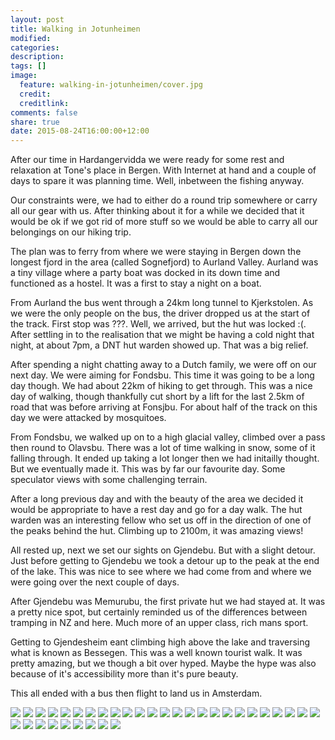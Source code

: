 ```yaml
---
layout: post
title: Walking in Jotunheimen
modified:
categories:
description:
tags: []
image:
  feature: walking-in-jotunheimen/cover.jpg
  credit:
  creditlink:
comments: false
share: true
date: 2015-08-24T16:00:00+12:00
---
```

After our time in Hardangervidda we were ready for some rest and relaxation at
Tone's place in Bergen. With Internet at hand and a couple of days to spare it
was planning time. Well, inbetween the fishing anyway.

Our constraints were, we had to either do a round trip somewhere or carry all
our gear with us. After thinking about it for a while we decided that it would
be ok if we got rid of more stuff so we would be able to carry all our
belongings on our hiking trip.

The plan was to ferry from where we were staying in Bergen down the longest
fjord in the area (called Sognefjord) to Aurland Valley. Aurland was a tiny
village where a party boat was docked in its down time and functioned as a
hostel. It was a first to stay a night on a boat.

From Aurland the bus went through a 24km long tunnel to Kjerkstolen. As we were
the only people on the bus, the driver dropped us at the start of the track.
First stop was ???. Well, we arrived, but the hut was locked :(. After settling
in to the realisation that we might be having a cold night that night, at about
7pm, a DNT hut warden showed up. That was a big relief.

After spending a night chatting away to a Dutch family, we were off on our next
day. We were aiming for Fondsbu. This time it was going to be a long day
though. We had about 22km of hiking to get through. This was a nice day of
walking, though thankfully cut short by a lift for the last 2.5km of road that
was before arriving at Fonsjbu. For about half of the track on this day we were
attacked by mosquitoes.

From Fondsbu, we walked up on to a high glacial valley, climbed over a pass
then round to Olavsbu. There was a lot of time walking in snow, some of it
falling through. It ended up taking a lot longer then we had initailly thought.
But we eventually made it. This was by far our favourite day. Some speculator
views with some challenging terrain.

After a long previous day and with the beauty of the area we decided it would
be appropriate to have a rest day and go for a day walk. The hut warden was an
interesting fellow who set us off in the direction of one of the peaks behind
the hut. Climbing up to 2100m, it was amazing views!

All rested up, next we set our sights on Gjendebu. But with a slight detour.
Just before getting to Gjendebu we took a detour up to the peak at the end of
the lake. This was nice to see where we had come from and where we were going
over the next couple of days.

After Gjendebu was Memurubu, the first private hut we had stayed at. It was a
pretty nice spot, but certainly reminded us of the differences between tramping
in NZ and here. Much more of an upper class, rich mans sport.

Getting to Gjendesheim eant climbing high above the lake and traversing what is
known as Bessegen. This was a well known tourist walk. It was pretty amazing,
but we though a bit over hyped. Maybe the hype was also because of it's
accessibility more than it's pure beauty.

This all ended with a bus then flight to land us in Amsterdam.

<img src="/images/walking-in-jotunheimen/IMG_20150817_131854.jpg">

<img src="/images/walking-in-jotunheimen/IMG_20150818_161859.jpg">

<img src="/images/walking-in-jotunheimen/IMG_20150819_160411.jpg">

<img src="/images/walking-in-jotunheimen/IMG_20150820_095710.jpg">

<img src="/images/walking-in-jotunheimen/IMG_20150820_104506.jpg">

<img src="/images/walking-in-jotunheimen/IMG_20150820_133404.jpg">

<img src="/images/walking-in-jotunheimen/IMG_20150820_151240.jpg">

<img src="/images/walking-in-jotunheimen/IMG_20150820_160427.jpg">

<img src="/images/walking-in-jotunheimen/IMG_20150821_113519.jpg">

<img src="/images/walking-in-jotunheimen/IMG_20150821_132353.jpg">

<img src="/images/walking-in-jotunheimen/IMG_20150821_133406.jpg">

<img src="/images/walking-in-jotunheimen/IMG_20150821_143650.jpg">

<img src="/images/walking-in-jotunheimen/IMG_20150821_151121.jpg">

<img src="/images/walking-in-jotunheimen/IMG_20150821_151135.jpg">

<img src="/images/walking-in-jotunheimen/IMG_20150821_152047.jpg">

<img src="/images/walking-in-jotunheimen/IMG_20150821_153555.jpg">

<img src="/images/walking-in-jotunheimen/IMG_20150822_130855.jpg">

<img src="/images/walking-in-jotunheimen/IMG_20150822_152005.jpg">

<img src="/images/walking-in-jotunheimen/IMG_20150822_153640.jpg">

<img src="/images/walking-in-jotunheimen/IMG_20150823_081213.jpg">

<img src="/images/walking-in-jotunheimen/IMG_20150823_081851.jpg">

<img src="/images/walking-in-jotunheimen/IMG_20150823_082636.jpg">

<img src="/images/walking-in-jotunheimen/IMG_20150823_101841.jpg">

<img src="/images/walking-in-jotunheimen/IMG_20150823_104359.jpg">

<img src="/images/walking-in-jotunheimen/IMG_20150824_061725.jpg">

<img src="/images/walking-in-jotunheimen/IMG_20150824_092448.jpg">

<img src="/images/walking-in-jotunheimen/IMG_20150824_093314.jpg">

<img src="/images/walking-in-jotunheimen/IMG_20150824_093523.jpg">

<img src="/images/walking-in-jotunheimen/IMG_20150824_100550.jpg">

<img src="/images/walking-in-jotunheimen/IMG_20150824_102010.jpg">

<img src="/images/walking-in-jotunheimen/IMG_20150824_105245.jpg">

<img src="/images/walking-in-jotunheimen/IMG_20150824_142701.jpg">

<img src="/images/walking-in-jotunheimen/PANO_20150821_151316.jpg">

<img src="/images/walking-in-jotunheimen/PANO_20150823_131458.jpg">

